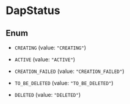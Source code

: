 

# DapStatus

## Enum


* `CREATING` (value: `"CREATING"`)

* `ACTIVE` (value: `"ACTIVE"`)

* `CREATION_FAILED` (value: `"CREATION_FAILED"`)

* `TO_BE_DELETED` (value: `"TO_BE_DELETED"`)

* `DELETED` (value: `"DELETED"`)



